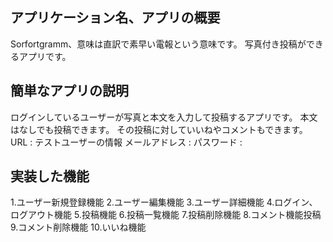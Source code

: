 ## アプリケーション名、アプリの概要
Sorfortgramm、意味は直訳で素早い電報という意味です。
写真付き投稿ができるアプリです。

## 簡単なアプリの説明
ログインしているユーザーが写真と本文を入力して投稿するアプリです。
本文はなしでも投稿できます。
その投稿に対していいねやコメントもできます。
URL : 
テストユーザーの情報
メールアドレス : 
パスワード : 

## 実装した機能
1.ユーザー新規登録機能
2.ユーザー編集機能
3.ユーザー詳細機能
4.ログイン、ログアウト機能
5.投稿機能
6.投稿一覧機能
7.投稿削除機能
8.コメント機能投稿
9.コメント削除機能
10.いいね機能